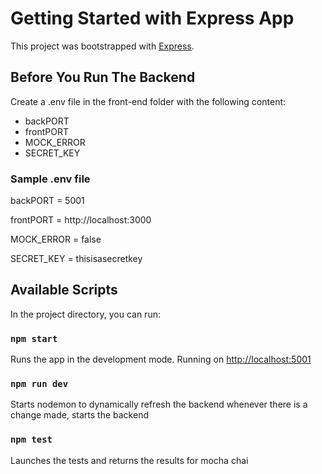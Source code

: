 # Getting Started with Express App

This project was bootstrapped with [Express](https://expressjs.com/).

## Before You Run The Backend

Create a .env file in the front-end folder with the following content:
- backPORT
- frontPORT
- MOCK_ERROR
- SECRET_KEY

### Sample .env file

backPORT = 5001

frontPORT = http://localhost:3000

MOCK_ERROR = false

SECRET_KEY = thisisasecretkey

## Available Scripts

In the project directory, you can run:

### `npm start`

Runs the app in the development mode.
Running on [http://localhost:5001](http://localhost:5001)

### `npm run dev`

Starts nodemon to dynamically refresh the backend whenever there is a change made, starts the backend

### `npm test`

Launches the tests and returns the results for mocha chai



